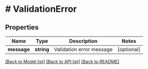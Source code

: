 # # ValidationError

## Properties

Name | Type | Description | Notes
------------ | ------------- | ------------- | -------------
**message** | **string** | Validation error message | [optional] 

[[Back to Model list]](../../README.md#documentation-for-models) [[Back to API list]](../../README.md#documentation-for-api-endpoints) [[Back to README]](../../README.md)


